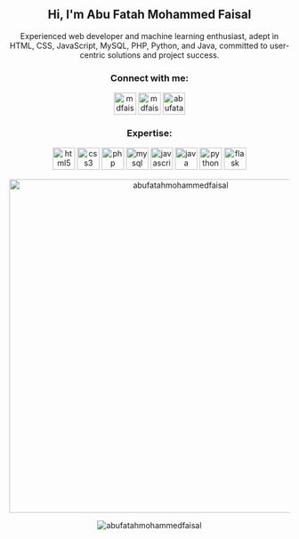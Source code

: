 <h2 align="center">Hi, I'm Abu Fatah Mohammed Faisal</h2>
<p align="center">
  Experienced web developer and machine learning enthusiast, adept in HTML, CSS, JavaScript, MySQL, PHP, Python, and Java, committed to user-centric solutions and project success.
</p>

<h3 align="center">Connect with me:</h3>
<p align="center">
<a href="https://www.facebook.com/afm.faisal.66/" target="blank"><img align="center" src="https://img.icons8.com/color/48/facebook-new.png" alt="mdfaisal" height="40" width="40" /></a>
<a href="mailto:mdfaisal8575@gmail.com" target="blank"><img align="center" src="https://img.icons8.com/color/48/gmail-new.png" alt="mdfaisal" height="40" width="40" /></a>  
 <a href="https://www.linkedin.com/in/abu-fatah-mohammed-faisal" target="blank"><img align="center" src="https://img.icons8.com/color/48/linkedin-2--v1.png" alt="abufatahmohammedfaisal" height="40" width="40" /></a>


<h3 align="center">Expertise:</h3>

<p align="center">
    <a href="https://www.w3.org/html/" target="_blank" rel="noreferrer"><img src="https://img.icons8.com/color/48/html-5--v1.png" alt="html5" width="40" height="40"/></a> 
    <a href="https://www.w3schools.com/css/" target="_blank" rel="noreferrer"><img src="https://img.icons8.com/color/48/css3.png" alt="css3" width="40" height="40"/></a>
    <a href="https://www.php.net/" target="_blank" rel="noreferrer"><img src="https://www.php.net/images/logos/new-php-logo.svg" alt="php" width="40" height="40"/></a>
    <a href="https://www.mysql.com/" target="_blank" rel="noreferrer"><img src="https://img.icons8.com/color/48/mysql-logo.png" alt="mysql" width="40" height="40"/></a>
    <a href="https://www.javascript.com/" target="_blank" rel="noreferrer"><img src="https://img.icons8.com/color/48/javascript--v1.png" alt="javascript" width="40" height="40"/></a> 
    <a href="https://www.java.com" target="_blank" rel="noreferrer"><img src="https://img.icons8.com/color/48/java-coffee-cup-logo--v1.png" alt="java" width="40" height="40"/></a> 
    <a href="https://www.python.org" target="_blank" rel="noreferrer"><img src="https://img.icons8.com/color/48/python--v1.png" alt="python" width="40" height="40"/></a>
    <a href="https://flask.palletsprojects.com/en/3.0.x/" target="_blank" rel="noreferrer"><img src="https://img.icons8.com/color/48/flask.png" alt="flask" width="40" height="40"/></a> 
</p>

<p align="center"><img src="https://github-readme-stats.vercel.app/api?username=afm-faisal06&show_icons=true&theme=nord" alt="abufatahmohammedfaisal" width="600" height="auto"></p>
</p>


<p align="center"><img align="center" src="http://github-readme-streak-stats.herokuapp.com?user=afm-faisal06&theme=tokyonight_duo&hide_border=true&date_format=(M%20j%5B%2C%20Y%5D)" alt="abufatahmohammedfaisal" /></p>

